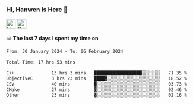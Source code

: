 ### Hi, Hanwen is Here 👋
<p>
	<a href="https://www.linkedin.com/in/liu-hanwen/"><img src="https://img.shields.io/badge/@hanwen-0A66C2?style=flat&logo=LinkedIn&logoColor=white" alt="Linkedin"  height="25px"/></a> 
	<a href="https://scholar.google.com/citations?user=HDF0su0AAAAJ"><img src="https://img.shields.io/badge/scholar-4385FE.svg?&style=plastic&logo=google-scholar&logoColor=white" alt="Google Scholar" height="25px"> </a>
</p>

📊 **The last 7 days I spent my time on** 
<!--START_SECTION:waka-->

```txt
From: 30 January 2024 - To: 06 February 2024

Total Time: 17 hrs 53 mins

C++              13 hrs 3 mins   ██████████████████░░░░░░░   71.35 %
ObjectiveC       3 hrs 23 mins   ████▓░░░░░░░░░░░░░░░░░░░░   18.52 %
CSV              40 mins         █░░░░░░░░░░░░░░░░░░░░░░░░   03.73 %
CMake            27 mins         ▓░░░░░░░░░░░░░░░░░░░░░░░░   02.46 %
Other            23 mins         ▓░░░░░░░░░░░░░░░░░░░░░░░░   02.16 %
```

<!--END_SECTION:waka-->


<!--
**david990917/david990917** is a ✨ _special_ ✨ repository because its `README.md` (this file) appears on your GitHub profile.

Here are some ideas to get you started:

- 🔭 I’m currently working on ...
- 🌱 I’m currently learning ...
- 👯 I’m looking to collaborate on ...
- 🤔 I’m looking for help with ...
- 💬 Ask me about ...
- 📫 How to reach me: ...
- 😄 Pronouns: ...
- ⚡ Fun fact: ...
-->
